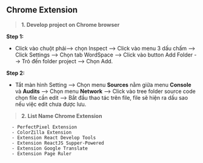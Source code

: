 ## Chrome Extension

>**1. Develop project on Chrome browser**

**Step 1:**
  - Click vào chuột phải--> chọn Inspect --> Click vào menu 3 dấu chấm --> Click Settings --> Chọn tab WordSpace --> Click vào button Add Folder --> Trỏ đến folder project --> Chọn Add.

**Step 2:**
  - Tắt màn hình Setting --> Chọn menu **Sources** nằm giữa menu **Console** và **Audits** --> Chọn menu **Network** --> Click vào tree folder source code chọn file cần edit --> Bắt đầu thao tác trên file, file sẽ hiện ra dấu sao nếu việc edit chưa được lưu.

>**2. List Name Chrome Extension**

      - PerfectPixel Extension
      - ColorZilla Extension
      - Extension React Develop Tools
      - Extension ReactJS Supper-Powered
      - Extension Google Translate
      - Extension Page Ruler

